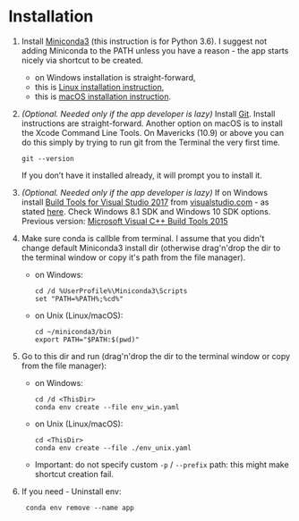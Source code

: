# Installation

1. Install [Miniconda3](https://conda.io/miniconda.html) (this instruction
is for Python 3.6). I suggest not adding Miniconda to the PATH unless you
have a reason - the app starts nicely via shortcut to be created.
    * on Windows installation is straight-forward,
    * this is [Linux installation instruction](https://conda.io/docs/user-guide/install/linux.html),
    * this is [macOS installation instruction](https://conda.io/docs/user-guide/install/macos.html).

2. _(Optional. Needed only if the app developer is lazy)_ Install [Git](https://git-scm.com/downloads). Install instructions are
  straight-forward. Another option on macOS is to install the Xcode Command Line Tools.
  On Mavericks (10.9) or above you can do this simply by trying to run git from the Terminal
  the very first time.

       git --version

    If you don’t have it installed already, it will prompt you to install it.

3. _(Optional. Needed only if the app developer is lazy)_ If on Windows install
  [Build Tools for Visual Studio 2017](https://www.visualstudio.com/ru/thank-you-downloading-visual-studio/?sku=BuildTools&rel=15)
  from [visualstudio.com](https://www.visualstudio.com/ru/downloads/) -
  as stated [here](https://wiki.python.org/moin/WindowsCompilers#Compilers_Installation_and_configuration).
  Check Windows 8.1 SDK and Windows 10 SDK options.
  Previous version: [Microsoft Visual C++ Build Tools 2015](https://go.microsoft.com/fwlink/?LinkId=691126)

2. Make sure conda is callble from terminal. I assume that you didn't change default Miniconda3
  install dir (otherwise drag'n'drop the dir to the terminal window or copy it's path from the file
  manager).
    * on Windows:

          cd /d %UserProfile%\Miniconda3\Scripts
          set "PATH=%PATH%;%cd%"

    * on Unix (Linux/macOS):

          cd ~/miniconda3/bin
          export PATH="$PATH:$(pwd)"

3. Go to this dir and run (drag'n'drop the dir to the terminal window or copy from the file manager):
    * on Windows:

          cd /d <ThisDir>
          conda env create --file env_win.yaml

    * on Unix (Linux/macOS):

          cd <ThisDir>
          conda env create --file ./env_unix.yaml

   * Important: do not specify custom `-p` / `--prefix` path: this might make shortcut creation fail.
4. If you need - Uninstall env:

        conda env remove --name app
